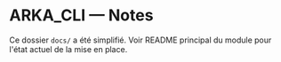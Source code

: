 # ARKA_CLI — Notes

Ce dossier `docs/` a été simplifié. Voir README principal du module pour l'état actuel de la mise en place.
